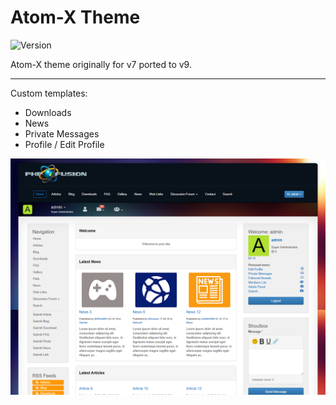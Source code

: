 # Atom-X Theme

![Version](https://img.shields.io/badge/Version-1.5.1-blue.svg)

Atom-X theme originally for v7 ported to v9.

---

Custom templates:
- Downloads
- News
- Private Messages
- Profile / Edit Profile

![Preview](screenshot.png)
